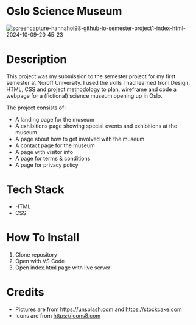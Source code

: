 # Oslo Science Museum
![screencapture-hannahoi98-github-io-semester-project1-index-html-2024-10-09-20_45_23](https://github.com/user-attachments/assets/ece22952-b986-4e65-b3e0-f59eaab61187)

# Description
This project was my submission to the semester project for my first semester at Noroff University.
I used the skills I had learned from Design, HTML, CSS and project methodology to plan, wireframe and code a webpage for a (fictional) science museum opening up in Oslo.

The project consists of: 
- A landing page for the museum
- A exhibitions page showing special events and exhibitions at the museum
- A page about how to get involved with the museum
- A contact page for the museum
- A page with visitor info
- A page for terms & conditions
- A page for privacy policy

# Tech Stack
- HTML
- CSS


# How To Install
1. Clone repository
2. Open with VS Code
3. Open index.html page with live server


# Credits
- Pictures are from https://unsplash.com and https://stockcake.com
- Icons are from https://icons8.com
